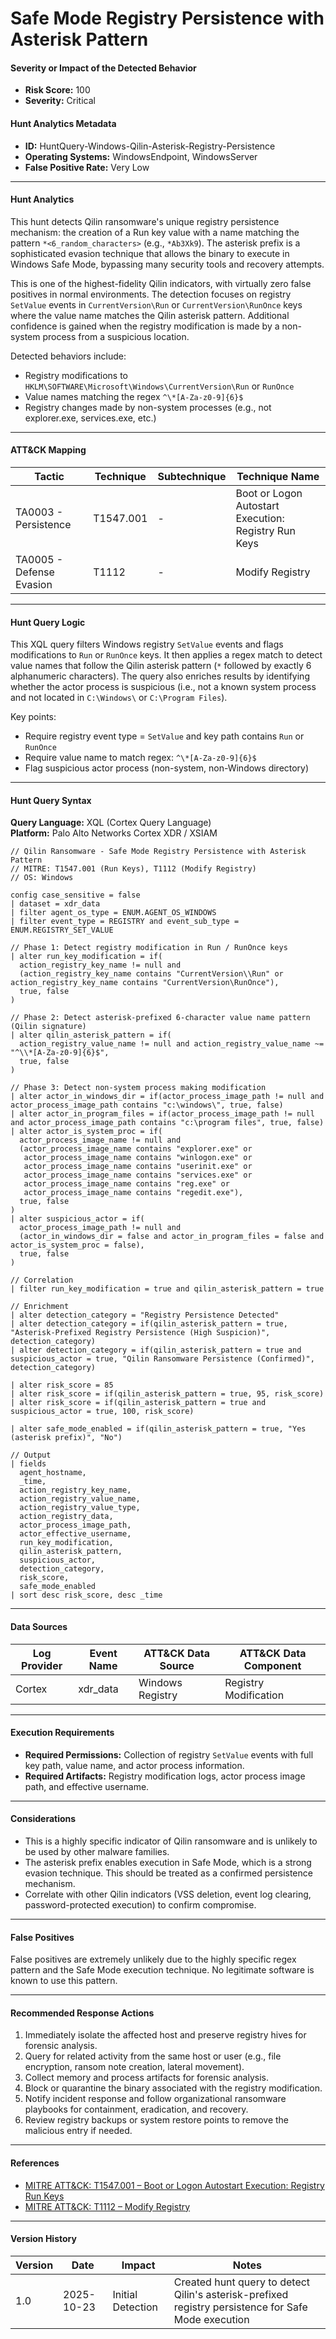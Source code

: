 # Safe Mode Registry Persistence with Asterisk Pattern

#### Severity or Impact of the Detected Behavior
- **Risk Score:** 100
- **Severity:** Critical

#### Hunt Analytics Metadata

- **ID:** HuntQuery-Windows-Qilin-Asterisk-Registry-Persistence
- **Operating Systems:** WindowsEndpoint, WindowsServer
- **False Positive Rate:** Very Low

---

#### Hunt Analytics

This hunt detects Qilin ransomware's unique registry persistence mechanism: the creation of a Run key value with a name matching the pattern `*<6_random_characters>` (e.g., `*Ab3Xk9`). The asterisk prefix is a sophisticated evasion technique that allows the binary to execute in Windows Safe Mode, bypassing many security tools and recovery attempts.

This is one of the highest-fidelity Qilin indicators, with virtually zero false positives in normal environments. The detection focuses on registry `SetValue` events in `CurrentVersion\Run` or `CurrentVersion\RunOnce` keys where the value name matches the Qilin asterisk pattern. Additional confidence is gained when the registry modification is made by a non-system process from a suspicious location.

Detected behaviors include:

- Registry modifications to `HKLM\SOFTWARE\Microsoft\Windows\CurrentVersion\Run` or `RunOnce`
- Value names matching the regex `^\*[A-Za-z0-9]{6}$`
- Registry changes made by non-system processes (e.g., not explorer.exe, services.exe, etc.)

---

#### ATT&CK Mapping

| Tactic                        | Technique   | Subtechnique | Technique Name                                 |
|------------------------------|-------------|--------------|-----------------------------------------------|
| TA0003 - Persistence         | T1547.001   | -            | Boot or Logon Autostart Execution: Registry Run Keys |
| TA0005 - Defense Evasion     | T1112       | -            | Modify Registry                               |

---

#### Hunt Query Logic

This XQL query filters Windows registry `SetValue` events and flags modifications to `Run` or `RunOnce` keys. It then applies a regex match to detect value names that follow the Qilin asterisk pattern (`*` followed by exactly 6 alphanumeric characters). The query also enriches results by identifying whether the actor process is suspicious (i.e., not a known system process and not located in `C:\Windows\` or `C:\Program Files`).

Key points:
- Require registry event type = `SetValue` and key path contains `Run` or `RunOnce`
- Require value name to match regex: `^\*[A-Za-z0-9]{6}$`
- Flag suspicious actor process (non-system, non-Windows directory)

---

#### Hunt Query Syntax

**Query Language:** XQL (Cortex Query Language)  
**Platform:** Palo Alto Networks Cortex XDR / XSIAM

```xql
// Qilin Ransomware - Safe Mode Registry Persistence with Asterisk Pattern
// MITRE: T1547.001 (Run Keys), T1112 (Modify Registry)
// OS: Windows

config case_sensitive = false
| dataset = xdr_data
| filter agent_os_type = ENUM.AGENT_OS_WINDOWS
| filter event_type = REGISTRY and event_sub_type = ENUM.REGISTRY_SET_VALUE

// Phase 1: Detect registry modification in Run / RunOnce keys
| alter run_key_modification = if(
  action_registry_key_name != null and
  (action_registry_key_name contains "CurrentVersion\\Run" or action_registry_key_name contains "CurrentVersion\RunOnce"),
  true, false
)

// Phase 2: Detect asterisk-prefixed 6-character value name pattern (Qilin signature)
| alter qilin_asterisk_pattern = if(
  action_registry_value_name != null and action_registry_value_name ~= "^\\*[A-Za-z0-9]{6}$",
  true, false
)

// Phase 3: Detect non-system process making modification
| alter actor_in_windows_dir = if(actor_process_image_path != null and actor_process_image_path contains "c:\windows\", true, false)
| alter actor_in_program_files = if(actor_process_image_path != null and actor_process_image_path contains "c:\program files", true, false)
| alter actor_is_system_proc = if(
  actor_process_image_name != null and
  (actor_process_image_name contains "explorer.exe" or
   actor_process_image_name contains "winlogon.exe" or
   actor_process_image_name contains "userinit.exe" or
   actor_process_image_name contains "services.exe" or
   actor_process_image_name contains "reg.exe" or
   actor_process_image_name contains "regedit.exe"),
  true, false
)
| alter suspicious_actor = if(
  actor_process_image_path != null and
  (actor_in_windows_dir = false and actor_in_program_files = false and actor_is_system_proc = false),
  true, false
)

// Correlation
| filter run_key_modification = true and qilin_asterisk_pattern = true

// Enrichment
| alter detection_category = "Registry Persistence Detected"
| alter detection_category = if(qilin_asterisk_pattern = true, "Asterisk-Prefixed Registry Persistence (High Suspicion)", detection_category)
| alter detection_category = if(qilin_asterisk_pattern = true and suspicious_actor = true, "Qilin Ransomware Persistence (Confirmed)", detection_category)

| alter risk_score = 85
| alter risk_score = if(qilin_asterisk_pattern = true, 95, risk_score)
| alter risk_score = if(qilin_asterisk_pattern = true and suspicious_actor = true, 100, risk_score)

| alter safe_mode_enabled = if(qilin_asterisk_pattern = true, "Yes (asterisk prefix)", "No")

// Output
| fields
  agent_hostname,
  _time,
  action_registry_key_name,
  action_registry_value_name,
  action_registry_value_type,
  action_registry_data,
  actor_process_image_path,
  actor_effective_username,
  run_key_modification,
  qilin_asterisk_pattern,
  suspicious_actor,
  detection_category,
  risk_score,
  safe_mode_enabled
| sort desc risk_score, desc _time
```

---

#### Data Sources

| Log Provider | Event Name       | ATT&CK Data Source  | ATT&CK Data Component  |
|--------------|------------------|---------------------|------------------------|
| Cortex       | xdr_data         | Windows Registry    | Registry Modification  |

---

#### Execution Requirements

- **Required Permissions:** Collection of registry `SetValue` events with full key path, value name, and actor process information.
- **Required Artifacts:** Registry modification logs, actor process image path, and effective username.

---

#### Considerations

- This is a highly specific indicator of Qilin ransomware and is unlikely to be used by other malware families.
- The asterisk prefix enables execution in Safe Mode, which is a strong evasion technique. This should be treated as a confirmed persistence mechanism.
- Correlate with other Qilin indicators (VSS deletion, event log clearing, password-protected execution) to confirm compromise.

---

#### False Positives

False positives are extremely unlikely due to the highly specific regex pattern and the Safe Mode execution technique. No legitimate software is known to use this pattern.

---

#### Recommended Response Actions

1. Immediately isolate the affected host and preserve registry hives for forensic analysis.
2. Query for related activity from the same host or user (e.g., file encryption, ransom note creation, lateral movement).
3. Collect memory and process artifacts for forensic analysis.
4. Block or quarantine the binary associated with the registry modification.
5. Notify incident response and follow organizational ransomware playbooks for containment, eradication, and recovery.
6. Review registry backups or system restore points to remove the malicious entry if needed.

---

#### References

- [MITRE ATT&CK: T1547.001 – Boot or Logon Autostart Execution: Registry Run Keys](https://attack.mitre.org/techniques/T1547/001/)
- [MITRE ATT&CK: T1112 – Modify Registry](https://attack.mitre.org/techniques/T1112/)

---

#### Version History

| Version | Date       | Impact            | Notes                                                                                      |
|---------|------------|-------------------|--------------------------------------------------------------------------------------------|
| 1.0     | 2025-10-23 | Initial Detection | Created hunt query to detect Qilin's asterisk-prefixed registry persistence for Safe Mode execution |
